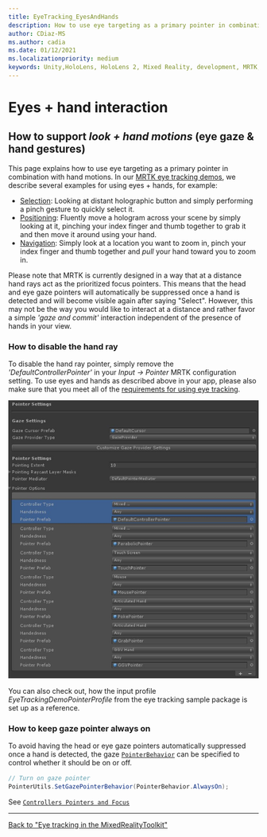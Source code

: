 ```yaml
---
title: EyeTracking_EyesAndHands
description: How to use eye targeting as a primary pointer in combination with hand motions in MRTK
author: CDiaz-MS
ms.author: cadia
ms.date: 01/12/2021
ms.localizationpriority: medium
keywords: Unity,HoloLens, HoloLens 2, Mixed Reality, development, MRTK, EyeTracking,
---
```


# Eyes + hand interaction

## How to support _look + hand motions_ (eye gaze & hand gestures)

This page explains how to use eye targeting as a primary pointer in combination with hand motions.
In our [MRTK eye tracking demos](eye-tracking-examples-overview.md), we describe several examples for using eyes + hands, for example:

- [Selection](eye-tracking-target-selection.md): Looking at distant holographic button and simply performing a pinch gesture to quickly select it.
- [Positioning](eye-tracking-positioning.md): Fluently move a hologram across your scene by simply looking at it, pinching your index finger and thumb together to grab it and then move it around using your hand.
- [Navigation](eye-tracking-navigation.md): Simply look at a location you want to zoom in, pinch your index finger and thumb together and _pull_ your hand toward you to zoom in.

Please note that MRTK is currently designed in a way that at a distance hand rays act as the prioritized focus pointers.
This means that the head and eye gaze pointers will automatically be suppressed once a hand is detected and will become visible again after saying "Select".
However, this may not be the way you would like to interact at a distance and rather favor a simple _'gaze and commit'_ interaction independent of the presence of hands in your view.

### How to disable the hand ray

To disable the hand ray pointer, simply remove the _'DefaultControllerPointer'_ in your _Input -> Pointer_ MRTK configuration setting.
To use eyes and hands as described above in your app, please also make sure that you meet all of the [requirements for using eye tracking](eye-tracking-basic-setup.md).

![How to remove the hand ray](../images/eye-tracking/mrtk_setup_removehandray.jpg)

You can also check out, how the input profile _EyeTrackingDemoPointerProfile_ from the eye tracking sample package is set up as a reference.

### How to keep gaze pointer always on

To avoid having the head or eye gaze pointers automatically suppressed once a hand is detected, the gaze [`PointerBehavior`](xref:Microsoft.MixedReality.Toolkit.Input.PointerBehavior) can be specified to control whether it should be on or off.

```c#
// Turn on gaze pointer
PointerUtils.SetGazePointerBehavior(PointerBehavior.AlwaysOn);
```

See [`Controllers Pointers and Focus`](../../architecture/controllers-pointers-and-focus.md)

---
[Back to "Eye tracking in the MixedRealityToolkit"](eye-tracking-main.md)
